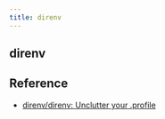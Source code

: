 ```yaml
---
title: direnv
---
```


## direnv


## Reference
* [direnv/direnv: Unclutter your .profile](https://github.com/direnv/direnv)

